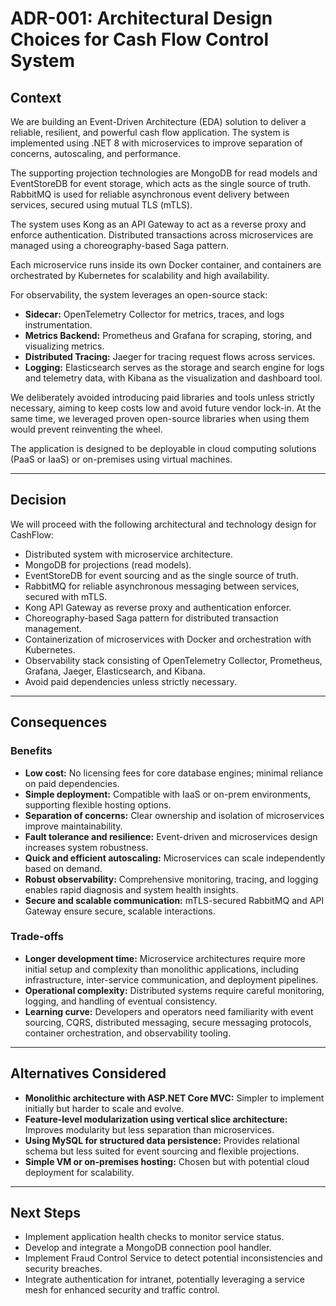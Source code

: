 # ADR-001: Architectural Design Choices for Cash Flow Control System

## Context

We are building an Event-Driven Architecture (EDA) solution to deliver a reliable, resilient, and powerful cash flow application. The system is implemented using .NET 8 with microservices to improve separation of concerns, autoscaling, and performance.

The supporting projection technologies are MongoDB for read models and EventStoreDB for event storage, which acts as the single source of truth. RabbitMQ is used for reliable asynchronous event delivery between services, secured using mutual TLS (mTLS).

The system uses Kong as an API Gateway to act as a reverse proxy and enforce authentication. Distributed transactions across microservices are managed using a choreography-based Saga pattern.

Each microservice runs inside its own Docker container, and containers are orchestrated by Kubernetes for scalability and high availability.

For observability, the system leverages an open-source stack:
- **Sidecar:** OpenTelemetry Collector for metrics, traces, and logs instrumentation.  
- **Metrics Backend:** Prometheus and Grafana for scraping, storing, and visualizing metrics.  
- **Distributed Tracing:** Jaeger for tracing request flows across services.  
- **Logging:** Elasticsearch serves as the storage and search engine for logs and telemetry data, with Kibana as the visualization and dashboard tool.

We deliberately avoided introducing paid libraries and tools unless strictly necessary, aiming to keep costs low and avoid future vendor lock-in. At the same time, we leveraged proven open-source libraries when using them would prevent reinventing the wheel.

The application is designed to be deployable in cloud computing solutions (PaaS or IaaS) or on-premises using virtual machines.

---

## Decision

We will proceed with the following architectural and technology design for CashFlow:

- Distributed system with microservice architecture.  
- MongoDB for projections (read models).  
- EventStoreDB for event sourcing and as the single source of truth.  
- RabbitMQ for reliable asynchronous messaging between services, secured with mTLS.  
- Kong API Gateway as reverse proxy and authentication enforcer.  
- Choreography-based Saga pattern for distributed transaction management.  
- Containerization of microservices with Docker and orchestration with Kubernetes.  
- Observability stack consisting of OpenTelemetry Collector, Prometheus, Grafana, Jaeger, Elasticsearch, and Kibana.  
- Avoid paid dependencies unless strictly necessary.

---

## Consequences

### Benefits

- **Low cost:** No licensing fees for core database engines; minimal reliance on paid dependencies.  
- **Simple deployment:** Compatible with IaaS or on-prem environments, supporting flexible hosting options.  
- **Separation of concerns:** Clear ownership and isolation of microservices improve maintainability.  
- **Fault tolerance and resilience:** Event-driven and microservices design increases system robustness.  
- **Quick and efficient autoscaling:** Microservices can scale independently based on demand.  
- **Robust observability:** Comprehensive monitoring, tracing, and logging enables rapid diagnosis and system health insights.  
- **Secure and scalable communication:** mTLS-secured RabbitMQ and API Gateway ensure secure, scalable interactions.

### Trade-offs

- **Longer development time:** Microservice architectures require more initial setup and complexity than monolithic applications, including infrastructure, inter-service communication, and deployment pipelines.  
- **Operational complexity:** Distributed systems require careful monitoring, logging, and handling of eventual consistency.  
- **Learning curve:** Developers and operators need familiarity with event sourcing, CQRS, distributed messaging, secure messaging protocols, container orchestration, and observability tooling.

---

## Alternatives Considered

- **Monolithic architecture with ASP.NET Core MVC:** Simpler to implement initially but harder to scale and evolve.  
- **Feature-level modularization using vertical slice architecture:** Improves modularity but less separation than microservices.  
- **Using MySQL for structured data persistence:** Provides relational schema but less suited for event sourcing and flexible projections.  
- **Simple VM or on-premises hosting:** Chosen but with potential cloud deployment for scalability.

---

## Next Steps

- Implement application health checks to monitor service status.
- Develop and integrate a MongoDB connection pool handler.
- Implement Fraud Control Service to detect potential inconsistencies and security breaches.
- Integrate authentication for intranet, potentially leveraging a service mesh for enhanced security and traffic control.